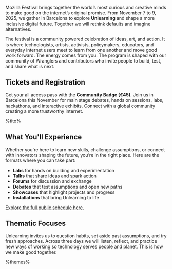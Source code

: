 <!-- This is the Plaza page when the visitor is NOT signed in -->

Mozilla Festival brings together the world’s most curious and creative minds to make good on the internet’s original promise. From November 7 to 9, 2025, we gather in Barcelona to explore **Unlearning** and shape a more inclusive digital future. Together we will rethink defaults and imagine alternatives.

The festival is a community powered celebration of ideas, art, and action. It is where technologists, artists, activists, policymakers, educators, and everyday internet users meet to learn from one another and move good work forward. The energy comes from you. The program is shaped with our community of Wranglers and contributors who invite people to build, test, and share what is next.

## Tickets and Registration

Get your all access pass with the **Community Badge (€45)**. Join us in Barcelona this November for main stage debates, hands on sessions, labs, hackathons, and interactive exhibits. Connect with a global community creating a more trustworthy internet.

%tito%

## What You'll Experience

Whether you're here to learn new skills, challenge assumptions, or connect with innovators shaping the future, you’re in the right place. Here are the formats where you can take part:

- **Labs** for hands on building and experimentation  
- **Talks** that share ideas and spark action  
- **Forums** for discussion and exchange  
- **Debates** that test assumptions and open new paths  
- **Showcases** that highlight projects and progress  
- **Installations** that bring Unlearning to life

[Explore the full public schedule here.](/schedule)

## Thematic Focuses

Unlearning invites us to question habits, set aside past assumptions, and try fresh approaches. Across three days we will listen, reflect, and practice new ways of working so technology serves people and planet. This is how we make good together.

%themes%


